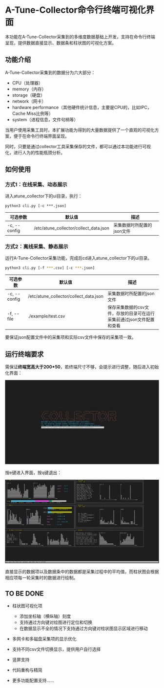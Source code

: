 # A-Tune-Collector命令行终端可视化界面

本功能在A-Tune-Collector采集到的多维度数据基础上开发，支持在命令行终端呈现，提供数据直接显示、数据条和柱状图的可视化方案。

## 功能介绍

A-Tune-Collector采集到的数据分为六大部分：

* CPU（处理器）
* memory（内存）
* storage（硬盘）
* network（网卡）
* hardware performance（其他硬件统计信息，主要是CPU的，比如IPC，Cache Miss比例等）
* system（进程信息，文件句柄等）

当用户使用采集工具时，本扩展功能为得到的大量数据提供了一个直观的可视化方案，便于在命令行终端界面呈现。

同时，只要是通过collector工具采集保存的文件，都可以通过本功能进行可视化，进行人为的性能瓶颈分析。

## 如何使用

### 方式1：在线采集、动态展示

进入atune_collector下的ui目录，执行：

```
python3 cli.py [-c ***.json]
```

| 可选参数     | 默认值                                 | 描述                       |
| ------------ | -------------------------------------- | -------------------------- |
| -c, --config | /etc/atune_collector/collect_data.json | 采集数据时所配置的json文件 |

### 方式2：离线采集、静态展示

运行A-Tune-Collector采集功能，完成后cd进入atune_collector下的ui目录。

```sh
python3 cli.py [-f ***.csv] [-c ***.json]
```

| 可选参数     | 默认值                                 | 描述                                                                  |
| ------------ | -------------------------------------- | --------------------------------------------------------------------- |
| -c, --config | /etc/atune_collector/collect_data.json | 采集数据时所配置的json文件                                            |
| -f, --file   | ./example/test.csv                     | 保存采集数据的csv文件，存放的目录可在运行采集前通过json文件配置和查看 |

要保证json配置文件中的采集项和实际csv文件中保存的采集项一致。

## 运行终端要求

需保证**终端宽高大于200*50**，若终端尺寸不够，会提示进行调整，随后进入初始化界面：

![init](./example/welcome.jpg "初始化界面")

按e键进入界面，按q键退出：

![visualization](./example/all.jpg "数据可视化界面")

直接显示的数据项以及数据条中的数据都是采集过程中的平均值，而柱状图会根据相应项每一轮采集时的数据进行绘制。

## TO BE DONE

- 柱状图可视化项

  - 添加坐标轴（横纵轴）刻度
  - 支持通过方向键对绘图进行定位和切换
  - 在数据显示不全的情况下支持通过方向键对柱状图显示区域进行移动
- 多网卡和多磁盘采集项的显示优化
- 支持不同csv文件切换显示，提供用户自行选择
- 竖屏支持
- 代码重构与精简
- 更多功能配置支持......
